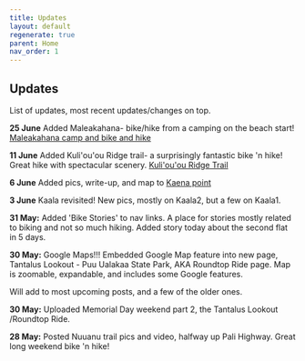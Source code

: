 ```yaml
---
title: Updates
layout: default
regenerate: true
parent: Home
nav_order: 1
---
```




## Updates    

List of updates, most recent updates/changes on top.  

**25 June** Added Maleakahana- bike/hike from a camping on the beach start!  <a href="https://nswaswajim.github.io/oahuv1/maleakahana.html">Maleakahana camp and bike and hike</a>

**11 June** Added Kuli'ou'ou Ridge trail- a surprisingly fantastic bike 'n hike!  Great hike with spectacular scenery.  <a href="https://nswaswajim.github.io/oahuv1/kuliouou.html">Kuli'ou'ou Ridge Trail</a>

**6 June** Added pics, write-up, and map to <a href="https://nswaswajim.github.io/oahuv1/kaena.html">Kaena point</a>

**3 June** Kaala revisited!  New pics, mostly on Kaala2, but a few on Kaala1.  

**31 May:**  Added 'Bike Stories' to nav links.  A place for stories mostly related to biking and not so much hiking.  Added story today about the second flat in 5 days.

**30 May:**  Google Maps!!! Embedded Google Map feature into new page, Tantalus Lookout - Puu Ualakaa State Park, AKA Roundtop Ride page.  Map is zoomable, expandable, and includes some Google features.  

Will add to most upcoming posts, and a few of the older ones.

**30 May:**  Uploaded Memorial Day weekend part 2, the Tantalus Lookout /Roundtop Ride.

**28 May:**  Posted Nuuanu trail pics and video, halfway up Pali Highway.  Great long weekend bike 'n hike!  
